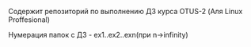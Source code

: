 Содержит репозиторий по выполнению ДЗ курса OTUS-2 (Аля Linux Proffesional)

Нумерация папок с ДЗ - ex1..ex2..exn(при n->infinity)
